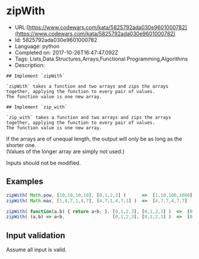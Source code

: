 # zipWith

 - URL:[https://www.codewars.com/kata/5825792ada030e9601000782](https://www.codewars.com/kata/5825792ada030e9601000782)
 - Id: 5825792ada030e9601000782
 - Language: python
 - Completed on: 2017-10-26T16:47:47.092Z
 - Tags: Lists,Data Structures,Arrays,Functional Programming,Algorithms
 - Description:
```if:javascript,
## Implement `zipWith`

`zipWith` takes a function and two arrays and zips the arrays together, applying the function to every pair of values.  
The function value is one new array.
```
```if:crystal,python,ruby,
## Implement `zip_with`

`zip_with` takes a function and two arrays and zips the arrays together, applying the function to every pair of values.  
The function value is one new array.
```

If the arrays are of unequal length, the output will only be as long as the shorter one.  
(Values of the longer array are simply not used.)

Inputs should not be modified.

## Examples

```javascript
zipWith( Math.pow, [10,10,10,10], [0,1,2,3] )      =>  [1,10,100,1000]
zipWith( Math.max, [1,4,7,1,4,7], [4,7,1,4,7,1] )  =>  [4,7,7,4,7,7]

zipWith( function(a,b) { return a+b; }, [0,1,2,3], [0,1,2,3] )  =>  [0,2,4,6]  Both forms are valid.
zipWith( (a,b) => a+b,                  [0,1,2,3], [0,1,2,3] )  =>  [0,2,4,6]  Both are functions.
```

## Input validation

Assume all input is valid.

